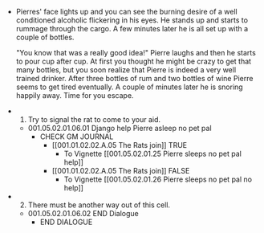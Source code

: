 - Pierres' face lights up and you can see the burning desire of a well conditioned alcoholic flickering in his eyes. He stands up and starts to rummage through the cargo. A few minutes later he is all set up with a couple of bottles.
  
  "You know that was a really good idea!" Pierre laughs and then he starts to pour cup after cup. At first you thought he might be crazy to get that many bottles, but you soon realize that Pierre is indeed a very well trained drinker. After three bottles of rum and two bottles of wine Pierre seems to get tired eventually. A couple of minutes later he is snoring happily away. Time for you escape.
- 1. Try to signal the rat to come to your aid.
	- 001.05.02.01.06.01 Django help Pierre asleep no pet pal
		- CHECK GM JOURNAL
			- [[001.01.02.02.A.05 The Rats join]] TRUE
				- To Vignette [[001.05.02.01.25 Pierre sleeps no pet pal help]]
			- [[001.01.02.02.A.05 The Rats join]] FALSE
				- To Vignette [[001.05.02.01.26 Pierre sleeps no pet pal no help]]
- 2. There must be another way out of this cell.
	- 001.05.02.01.06.02 END Dialogue
		- END DIALOGUE